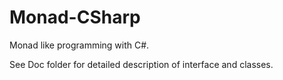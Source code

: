 Monad-CSharp
============

Monad like programming with C#.

See Doc folder for detailed description of interface and classes.
